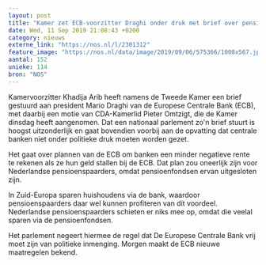 ```yaml
---
layout: post
title: "Kamer zet ECB-voorzitter Draghi onder druk met brief over pensioenen"
date: Wed, 11 Sep 2019 21:08:43 +0200
category: nieuws
externe_link: "https://nos.nl/l/2301312"
feature_image: "https://nos.nl/data/image/2019/09/06/575366/1008x567.jpg"
aantal: 152
unieke: 114
bron: "NOS"
---
```


<p>Kamervoorzitter Khadija Arib heeft namens de Tweede Kamer een brief gestuurd aan president Mario Draghi van de Europese Centrale Bank (ECB), met daarbij een motie van CDA-Kamerlid Pieter Omtzigt, die de Kamer dinsdag heeft aangenomen. Dat een nationaal parlement zo'n brief stuurt is hoogst uitzonderlijk en gaat bovendien voorbij aan de opvatting dat centrale banken niet onder politieke druk moeten worden gezet.</p>
<p>Het gaat over plannen van de ECB om banken een minder negatieve rente te rekenen als ze hun geld stallen bij de ECB. Dat plan zou oneerlijk zijn voor Nederlandse pensioenspaarders, omdat pensioenfondsen ervan uitgesloten zijn.</p>
<p>In Zuid-Europa sparen huishoudens via de bank, waardoor pensioenspaarders daar wel kunnen profiteren van dit voordeel. Nederlandse pensioenspaarders schieten er niks mee op, omdat die veelal sparen via de pensioenfondsen.</p>
<p>Het parlement negeert hiermee de regel dat De Europese Centrale Bank vrij moet zijn van politieke inmenging. Morgen maakt de ECB nieuwe maatregelen bekend.</p>
